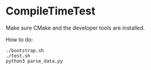 # CompileTimeTest

Make sure CMake and the developer tools are installed.

How to do:
```
./bootstrap.sh
./test.sh
python3 parse_data.py
```
